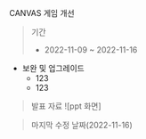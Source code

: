CANVAS 게임 개선
>기간
>+ 2022-11-09 ~ 2022-11-16
+ 보완 및 업그레이드
  + 123
  + 123
> 발표 자료
![ppt 화면]

> 마지막 수정 날짜(2022-11-16)
